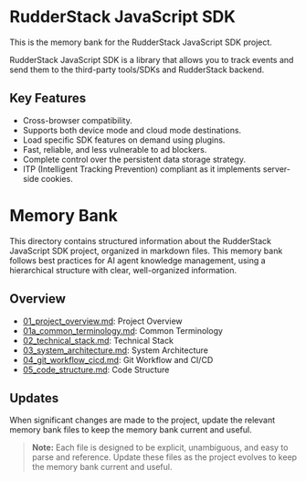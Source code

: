 # RudderStack JavaScript SDK

This is the memory bank for the RudderStack JavaScript SDK project.

RudderStack JavaScript SDK is a library that allows you to track events and send them to the third-party tools/SDKs and RudderStack backend.

## Key Features

- Cross-browser compatibility.
- Supports both device mode and cloud mode destinations.
- Load specific SDK features on demand using plugins.
- Fast, reliable, and less vulnerable to ad blockers.
- Complete control over the persistent data storage strategy.
- ITP (Intelligent Tracking Prevention) compliant as it implements server-side cookies.

# Memory Bank

This directory contains structured information about the RudderStack JavaScript SDK project, organized in markdown files. This memory bank follows best practices for AI agent knowledge management, using a hierarchical structure with clear, well-organized information.

## Overview

- [01_project_overview.md](01_project_overview.md): Project Overview
- [01a_common_terminology.md](01a_common_terminology.md): Common Terminology
- [02_technical_stack.md](02_technical_stack.md): Technical Stack
- [03_system_architecture.md](03_system_architecture.md): System Architecture
- [04_git_workflow_cicd.md](04_git_workflow_cicd.md): Git Workflow and CI/CD
- [05_code_structure.md](05_code_structure.md): Code Structure

## Updates

When significant changes are made to the project, update the relevant memory bank files to keep the memory bank current and useful.

> **Note:**
> Each file is designed to be explicit, unambiguous, and easy to parse and reference. Update these files as the project evolves to keep the memory bank current and useful.
